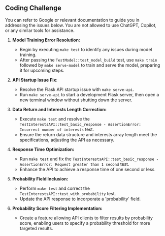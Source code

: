 
## Coding Challenge

You can refer to Google or relevant documentation to guide you in addressing the issues below. 
You are not allowed to use ChatGPT, Copilot, or any similar tools for assistance. 

1. **Model Training Error Resolution:**
   - Begin by executing `make test` to identify any issues during model training.
   - After passing the `TestModel::test_model_build` test, use `make train` followed by `make serve-model` to train and serve the model, preparing it for upcoming steps.

2. **API Startup Issue Fix:**
   - Resolve the Flask API startup issue with `make serve-api`.
   - Run `make serve-api` to start a development Flask server, then open a new terminal window without shutting down the server.

3. **Data Return and Interests Length Correction:**
   - Execute `make test` and resolve the `TestInterestsAPI::test_basic_response - AssertionError: Incorrect number of interests` test.
   - Ensure the return data structure and interests array length meet the specifications, adjusting the API as necessary.

4. **Response Time Optimization:**
   - Run `make test` and fix the `TestInterestsAPI::test_basic_response - AssertionError: Request greater than 1 second` test.
   - Enhance the API to achieve a response time of one second or less.

5. **Probability Field Inclusion:**
   - Perform `make test` and correct the `TestInterestsAPI::test_with_probability` test.
   - Update the API response to incorporate a 'probability' field.

6. **Probability Score Filtering Implementation:**
   - Create a feature allowing API clients to filter results by probability score, enabling users to specify a probability threshold for more targeted results.